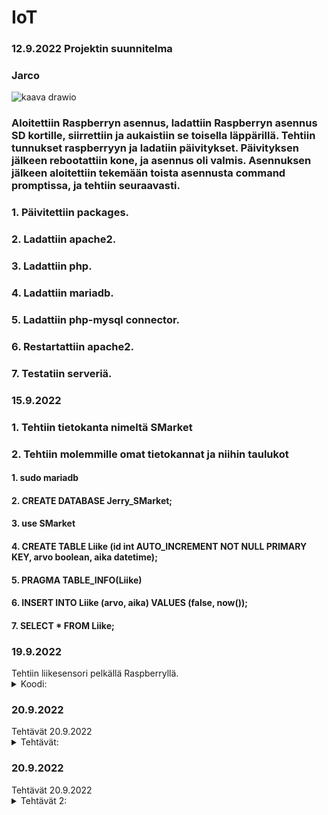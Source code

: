 # IoT
### 12.9.2022 Projektin suunnitelma
### Jarco
![kaava drawio](https://user-images.githubusercontent.com/113332610/189615513-e08b5469-86d4-45cd-aecb-be395c0a7cd5.png)
### Aloitettiin Raspberryn asennus, ladattiin Raspberryn asennus SD kortille, siirrettiin ja aukaistiin se toisella läppärillä. Tehtiin tunnukset raspberryyn ja ladatiin päivitykset. Päivityksen jälkeen rebootattiin kone, ja asennus oli valmis. Asennuksen jälkeen aloitettiin tekemään toista asennusta command promptissa, ja tehtiin seuraavasti.
### 1. Päivitettiin packages.
### 2. Ladattiin apache2.
### 3. Ladattiin php.
### 4. Ladattiin mariadb.
### 5. Ladattiin php-mysql connector.
### 6. Restartattiin apache2.
### 7. Testatiin serveriä.

### 15.9.2022
### 1. Tehtiin tietokanta nimeltä SMarket
### 2. Tehtiin molemmille omat tietokannat ja niihin taulukot

#### 1. sudo mariadb
#### 2. CREATE DATABASE Jerry_SMarket;
#### 3. use SMarket
#### 4. CREATE TABLE Liike (id int AUTO_INCREMENT NOT NULL PRIMARY KEY, arvo boolean, aika datetime);
#### 5. PRAGMA TABLE_INFO(Liike)
#### 6. INSERT INTO Liike (arvo, aika) VALUES (false, now());
#### 7. SELECT * FROM Liike;

 <h3>19.9.2022</h3>
  Tehtiin liikesensori pelkällä Raspberryllä.
  <details>
    <summary>
      Koodi:
    </summary>
  
      import time
      import RPi.GPIO as GPIO // (Lisättiin libraryt jota voi käyttää koodissa)
      
      pin = 4 // (Variable)
      GPIO.setmode(GPIO.BCM)   // (Setuppi)
      GPIO.setup(pin, GPIO.IN)
      
      def getTime():
        result = time.localtime()
        time_string = time.strftime("%m/%d&%y/, %H:%M:%S:", result)
        return time_string  // (Funktiolla haetaan aikaa)
        
      try:
        while True:
          timeResult = getTime()
          if GPIO.input(pin):
            print("Liikettä: "+ str(timeResult))
          else:
            print("Ei liikettä: "+ str(timeResult))
          time.sleep(2.5)  // (Kokeillaan onko virheitä jos ei ole niin toimii)
      except:
        print("-")
        GPIO.cleanup()
  </details>
  
  
  <h3>20.9.2022</h3>
  Tehtävät 20.9.2022
   <details>
    <summary>
     Tehtävät:
 </summary>
 
### 1. EEPROM on haihtumatonta puolijohdemuistia, joka voidaan uudelleenkirjoittaa n. 10 000–100 000 kertaa. EEPROM-muistia käytetään pääasiassa asetustietojen tallentamiseen mikroprosessorin tai mikrokontrollerin sisältävissä laitteissa.
### 2. UART eli sarjaliikennepiiri on laitteisto tai mikropiiri, joka muuntaa rinnakkaismuotoista tietoa sarjamuotoiseksi ja päinvastoin.
### 3. I2C on yksinkertainen kaksisuuntainen ohjaus- ja tiedonsiirtoväylä. Tavallisin käyttö kulutuselektroniikassa on näytön tai television liitännän kyky kertoa nimensä ja tarkkuutensa tietokoneelle VGA-, DVI- tai HDMI-liittimen sisässä olevan I2C-liitynnän kautta. I2C-väylässä on sarjamuotoinen data- ja kellolinja.
### 4. SIP on IP-puhelinyhteyksien luonnista vastaava tietoliikenneprotokolla. SIP on korvaamassa vanhemman videoneuvotteluun käytetyn H.323-protokollan. SIP-protokollan avulla voidaan muodostaa puhelinyhteyksiä.
### 5. Mitä eroa on I2C ja SIP? I2C on half-duplex-viestintä ja SPI on full-duplex-viestintä. I2C on kaksijohtiminen protokolla ja SPI on nelijohdinprotokolla.
</details>

  <h3>20.9.2022</h3>
  Tehtävät 20.9.2022
   <details>
    <summary>
     Tehtävät 2:
 </summary>

Raspberryn lämpötila = $vcgencmd measure_temp
Kuinka paljon tilaa jäljellä = $df -Bm
Miten vaihdetaan polusta toiseen = $cd ~
